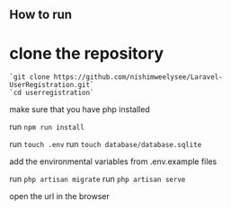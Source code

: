 ## How to run
# clone the repository
    `git clone https://github.com/nishimweelysee/Laravel-UserRegistration.git`
    `cd userregistration`

make sure that you have php installed

run `npm run install`

run `touch .env`
run `touch database/database.sqlite`


add the environmental variables from .env.example files 

run `php artisan migrate`
run `php artisan serve`

open the url in the browser
